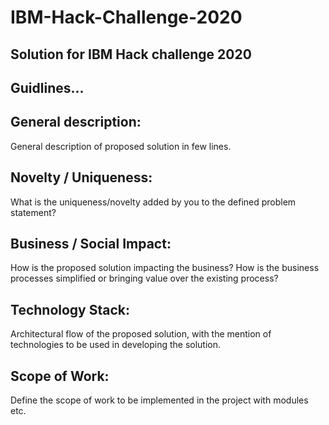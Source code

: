 # IBM-Hack-Challenge-2020

## Solution for IBM Hack challenge 2020

## Guidlines...

## General description:

General description of proposed solution in few lines.

 
## Novelty / Uniqueness:

What is the uniqueness/novelty added by you to the defined problem statement?

 
## Business / Social Impact:

How is the proposed solution impacting the business? How is the business processes simplified or bringing value over the existing process?

 
## Technology Stack:

Architectural flow of the proposed solution, with the mention of technologies to be used in developing the solution.

 
## Scope of Work:

Define the scope of work to be implemented in the project with modules etc.

